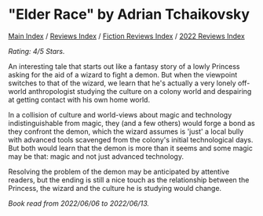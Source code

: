 # "Elder Race" by Adrian Tchaikovsky

[Main Index](../../../README.md) / [Reviews Index](../../README.md) / [Fiction Reviews Index](../README.md) / [2022 Reviews Index](README.md)

*Rating: 4/5 Stars.*

An interesting tale that starts out like a fantasy story of a lowly Princess asking for the aid of a wizard to fight a demon. But when the viewpoint switches to that of the wizard, we learn that he's actually a very lonely off-world anthropologist studying the culture on a colony world and despairing at getting contact with his own home world.

In a collision of culture and world-views about magic and technology indistinguishable from magic, they (and a few others) would forge a bond as they confront the demon, which the wizard assumes is 'just' a local bully with advanced tools scavenged from the colony's initial technological days. But both would learn that the demon is more than it seems and some magic may be that: magic and not just advanced technology.

Resolving the problem of the demon may be anticipated by attentive readers, but the ending is still a nice touch as the relationship between the Princess, the wizard and the culture he is studying would change.

*Book read from 2022/06/06 to 2022/06/13.*
